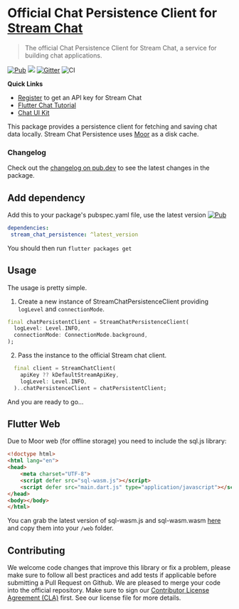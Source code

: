 # Official Chat Persistence Client for [Stream Chat](https://getstream.io/chat/)

> The official Chat Persistence Client for Stream Chat, a service for
> building chat applications.

[![Pub](https://img.shields.io/pub/v/stream_chat_persistence.svg)](https://pub.dartlang.org/packages/stream_chat_persistence)
![](https://img.shields.io/badge/platform-flutter%20%7C%20flutter%20web-ff69b4.svg?style=flat-square)
[![Gitter](https://badges.gitter.im/GetStream/stream_chat_persistence.svg)](https://gitter.im/GetStream/stream-chat-flutter?utm_source=badge&utm_medium=badge&utm_campaign=pr-badge)
![CI](https://github.com/GetStream/stream-chat-flutter/workflows/stream_flutter_workflow/badge.svg?branch=master)


**Quick Links**

- [Register](https://getstream.io/chat/trial/) to get an API key for Stream Chat
- [Flutter Chat Tutorial](https://getstream.io/chat/flutter/tutorial/) 
- [Chat UI Kit](https://getstream.io/chat/ui-kit/)

This package provides a persistence client for fetching and saving chat data locally.
Stream Chat Persistence uses [Moor](https://github.com/simolus3/moor) as a disk cache.

### Changelog

Check out the [changelog on pub.dev](https://pub.dev/packages/stream_chat_persistence/changelog) to see the latest changes in the package.

## Add dependency
Add this to your package's pubspec.yaml file, use the latest version [![Pub](https://img.shields.io/pub/v/stream_chat_persistence.svg)](https://pub.dartlang.org/packages/stream_chat_persistence)
```yaml
dependencies:
 stream_chat_persistence: ^latest_version
```

You should then run `flutter packages get`

## Usage
The usage is pretty simple.
1. Create a new instance of StreamChatPersistenceClient providing `logLevel` and `connectionMode`.
```dart
final chatPersistentClient = StreamChatPersistenceClient(
  logLevel: Level.INFO,
  connectionMode: ConnectionMode.background,
);
```
2. Pass the instance to the official Stream chat client.
```dart
  final client = StreamChatClient(
    apiKey ?? kDefaultStreamApiKey,
    logLevel: Level.INFO,
  )..chatPersistenceClient = chatPersistentClient;
```

And you are ready to go...

## Flutter Web

Due to Moor web (for offline storage) you need to include the sql.js library:

```html
<!doctype html>
<html lang="en">
<head>
    <meta charset="UTF-8">
    <script defer src="sql-wasm.js"></script>
    <script defer src="main.dart.js" type="application/javascript"></script>
</head>
<body></body>
</html>
```

You can grab the latest version of sql-wasm.js and sql-wasm.wasm [here](https://github.com/sql-js/sql.js/releases) and copy them into your `/web` folder.

## Contributing

We welcome code changes that improve this library or fix a problem,
please make sure to follow all best practices and add tests if applicable before submitting a Pull Request on Github.
We are pleased to merge your code into the official repository.
Make sure to sign our [Contributor License Agreement (CLA)](https://docs.google.com/forms/d/e/1FAIpQLScFKsKkAJI7mhCr7K9rEIOpqIDThrWxuvxnwUq2XkHyG154vQ/viewform) first.
See our license file for more details.
